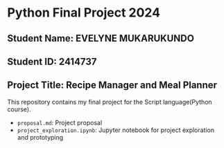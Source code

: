 # Python Final Project 2024
## Student Name: EVELYNE MUKARUKUNDO
## Student ID: 2414737
## Project Title: Recipe Manager and Meal Planner

This repository contains my final project for the Script language(Python course).

- `proposal.md`: Project proposal
- `project_exploration.ipynb`: Jupyter notebook for project exploration and prototyping 
